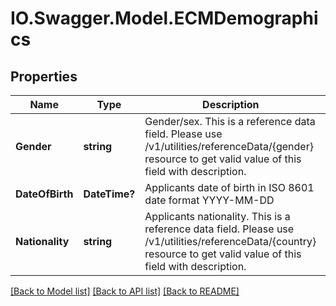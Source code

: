# IO.Swagger.Model.ECMDemographics
## Properties

Name | Type | Description | Notes
------------ | ------------- | ------------- | -------------
**Gender** | **string** | Gender/sex. This is a reference data field. Please use /v1/utilities/referenceData/{gender} resource to get valid value of this field with description. | [optional] 
**DateOfBirth** | **DateTime?** | Applicants date of birth in ISO 8601 date format YYYY-MM-DD | [optional] 
**Nationality** | **string** | Applicants nationality. This is a reference data field. Please use /v1/utilities/referenceData/{country} resource to get valid value of this field with description. | [optional] 

[[Back to Model list]](../README.md#documentation-for-models) [[Back to API list]](../README.md#documentation-for-api-endpoints) [[Back to README]](../README.md)

